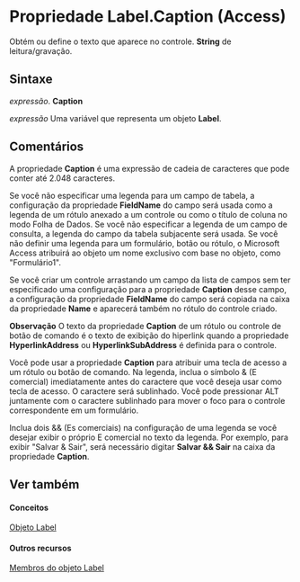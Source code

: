 
# Propriedade Label.Caption (Access)

Obtém ou define o texto que aparece no controle.  **String** de leitura/gravação.


## Sintaxe

 _expressão_. **Caption**

 _expressão_ Uma variável que representa um objeto **Label**.


## Comentários

A propriedade  **Caption** é uma expressão de cadeia de caracteres que pode conter até 2.048 caracteres.

Se você não especificar uma legenda para um campo de tabela, a configuração da propriedade  **FieldName** do campo será usada como a legenda de um rótulo anexado a um controle ou como o título de coluna no modo Folha de Dados. Se você não especificar a legenda de um campo de consulta, a legenda do campo da tabela subjacente será usada. Se você não definir uma legenda para um formulário, botão ou rótulo, o Microsoft Access atribuirá ao objeto um nome exclusivo com base no objeto, como "Formulário1".

Se você criar um controle arrastando um campo da lista de campos sem ter especificado uma configuração para a propriedade  **Caption** desse campo, a configuração da propriedade **FieldName** do campo será copiada na caixa da propriedade **Name** e aparecerá também no rótulo do controle criado.


 **Observação**  O texto da propriedade  **Caption** de um rótulo ou controle de botão de comando é o texto de exibição do hiperlink quando a propriedade **HyperlinkAddress** ou **HyperlinkSubAddress** é definida para o controle.

Você pode usar a propriedade  **Caption** para atribuir uma tecla de acesso a um rótulo ou botão de comando. Na legenda, inclua o símbolo &amp; (E comercial) imediatamente antes do caractere que você deseja usar como tecla de acesso. O caractere será sublinhado. Você pode pressionar ALT juntamente com o caractere sublinhado para mover o foco para o controle correspondente em um formulário.

Inclua dois &amp;&amp; (Es comerciais) na configuração de uma legenda se você desejar exibir o próprio E comercial no texto da legenda. Por exemplo, para exibir "Salvar &amp; Sair", será necessário digitar  **Salvar &amp;&amp; Sair** na caixa da propriedade **Caption**.


## Ver também


#### Conceitos


[Objeto Label](3d83d916-85d7-b2eb-c9f6-f9a6ff0c9ec7.md)
#### Outros recursos


[Membros do objeto Label](a47442ed-c770-49a4-3bd1-76e3e05bddca.md)